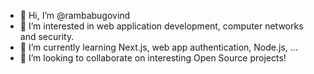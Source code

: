 - 👋 Hi, I’m @rambabugovind
- 👀 I’m interested in web application development, computer networks and security.
- 🌱 I’m currently learning Next.js, web app authentication, Node.js, ...
- 💞️ I’m looking to collaborate on interesting Open Source projects! 

<!---
rambabugovind/rambabugovind is a ✨ special ✨ repository because its `README.md` (this file) appears on your GitHub profile.
You can click the Preview link to take a look at your changes.
--->
